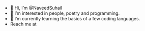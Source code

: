 - 👋 Hi, I’m @NaveedSuhail
- 👀 I’m interested in people, poetry and programming.
- 🌱 I’m currently learning the basics of a few coding languages.
- Reach me at 
<!---
NaveedSuhail/NaveedSuhail is a ✨ special ✨ repository because its `README.md` (this file) appears on your GitHub profile.
You can click the Preview link to take a look at your changes.
--->
